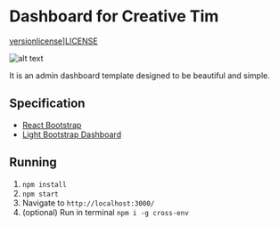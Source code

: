 # Dashboard for Creative Tim
[version][version-badge][license][license-badge]][LICENSE]

![alt text](http://s3.amazonaws.com/creativetim_bucket/products/64/opt_lbdr_thumbnail.jpg)

It is an admin dashboard template designed to be beautiful and simple. 


## Specification

- [React Bootstrap](https://react-bootstrap.github.io/)
- [Light Bootstrap Dashboard](https://github.com/creativetimofficial/light-bootstrap-dashboard)

## Running

1. ```npm install```
2. ```npm start```
3. Navigate to `http://localhost:3000/`
4. (optional) Run in terminal `npm i -g cross-env`

[LICENSE]: ./LICENSE.md
[version-badge]: https://img.shields.io/badge/version-1.2.0-blue.svg
[license-badge]: https://img.shields.io/badge/license-MIT-blue.svg
